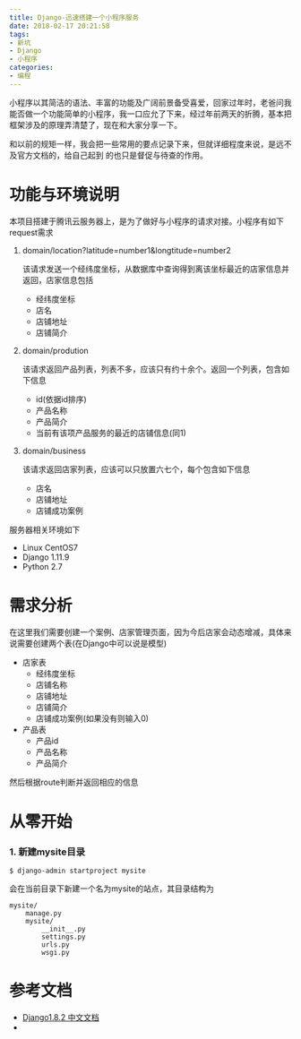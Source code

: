 ```yaml
---
title: Django-迅速搭建一个小程序服务
date: 2018-02-17 20:21:58
tags:
- 新坑
- Django
- 小程序
categories:
- 编程
---
```


小程序以其简洁的语法、丰富的功能及广阔前景备受喜爱，回家过年时，老爸问我能否做一个功能简单的小程序，我一口应允了下来，经过年前两天的折腾，基本把框架涉及的原理弄清楚了，现在和大家分享一下。

和以前的规矩一样，我会把一些常用的要点记录下来，但就详细程度来说，是远不及官方文档的，给自己起到 的也只是督促与待查的作用。

<!--more-->

# 功能与环境说明

本项目搭建于腾讯云服务器上，是为了做好与小程序的请求对接。小程序有如下request需求

1. domain/location?latitude=number1&longtitude=number2
    
    该请求发送一个经纬度坐标，从数据库中查询得到离该坐标最近的店家信息并返回，店家信息包括

    - 经纬度坐标
    - 店名
    - 店铺地址
    - 店铺简介

2. domain/prodution

    该请求返回产品列表，列表不多，应该只有约十余个。返回一个列表，包含如下信息

    - id(依据id排序)
    - 产品名称
    - 产品简介
    - 当前有该项产品服务的最近的店铺信息(同1)


3. domain/business

    该请求返回店家列表，应该可以只放置六七个，每个包含如下信息

    - 店名
    - 店铺地址
    - 店铺成功案例

服务器相关环境如下

- Linux CentOS7
- Django 1.11.9
- Python 2.7

# 需求分析

在这里我们需要创建一个案例、店家管理页面，因为今后店家会动态增减，具体来说需要创建两个表(在Django中可以说是模型)

- 店家表
    - 经纬度坐标
    - 店铺名称
    - 店铺地址
    - 店铺简介
    - 店铺成功案例(如果没有则输入0)
- 产品表
    - 产品id
    - 产品名称
    - 产品简介

然后根据route判断并返回相应的信息


# 从零开始

### 1. 新建mysite目录 

`$ django-admin startproject mysite`

会在当前目录下新建一个名为mysite的站点，其目录结构为

```
mysite/
    manage.py
    mysite/
        __init__.py
        settings.py
        urls.py
        wsgi.py
```



# 参考文档

- [Django1.8.2 中文文档](http://python.usyiyi.cn/documents/django_182/intro/tutorial01.html)
- 